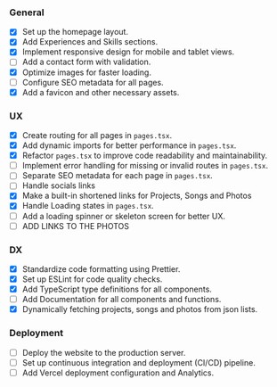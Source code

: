 ### General

- [x] Set up the homepage layout.
- [x] Add Experiences and Skills sections.
- [x] Implement responsive design for mobile and tablet views.
- [ ] Add a contact form with validation.
- [x] Optimize images for faster loading.
- [ ] Configure SEO metadata for all pages.
- [x] Add a favicon and other necessary assets.

### UX

- [x] Create routing for all pages in `pages.tsx`.
- [x] Add dynamic imports for better performance in `pages.tsx`.
- [x] Refactor `pages.tsx` to improve code readability and maintainability.
- [ ] Implement error handling for missing or invalid routes in `pages.tsx`.
- [ ] Separate SEO metadata for each page in `pages.tsx`.
- [ ] Handle socials links
- [x] Make a built-in shortened links for Projects, Songs and Photos
- [x] Handle Loading states in `pages.tsx`.
- [ ] Add a loading spinner or skeleton screen for better UX.
- [ ] ADD LINKS TO THE PHOTOS

### DX

- [x] Standardize code formatting using Prettier.
- [x] Set up ESLint for code quality checks.
- [x] Add TypeScript type definitions for all components.
- [ ] Add Documentation for all components and functions.
- [x] Dynamically fetching projects, songs and photos from json lists.

### Deployment

- [ ] Deploy the website to the production server.
- [ ] Set up continuous integration and deployment (CI/CD) pipeline.
- [ ] Add Vercel deployment configuration and Analytics.
